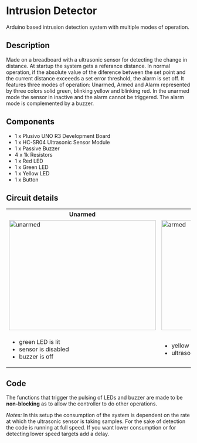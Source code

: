 # Intrusion Detector

Arduino based intrusion detection system with multiple modes of operation.

## Description

Made on a breadboard with a ultrasonic sensor for detecting the change in
distance. At startup the system gets a referance distance. In normal operation,
if the absolute value of the diference between the set point and the current
distance exceeeds a set error threshold, the alarm is set off. It features
three modes of operation: Unarmed, Armed and Alarm represented by three colors
solid green, blinking yellow and blinking red. In the unarmed mode the sensor
in inactive and the alarm cannot be triggered. The alarm mode is complemented
by a buzzer.

## Components

- 1 x Plusivo UNO R3 Development Board
- 1 x HC-SR04 Ultrasonic Sensor Module
- 1 x Passive Buzzer
- 4 x 1k Resistors
- 1 x Red LED
- 1 x Green LED
- 1 x Yellow LED
- 1 x Button

## Circuit details

<table>
<tr>
<th>Unarmed</th>
<th>Armed</th>
<th>Alarm</th>
</tr>
<tr>
<td>
  <img width="400" height="300" alt="unarmed" src="https://github.com/user-attachments/assets/ec517958-9b91-4546-82da-137fbdb6516b" />
</td>
<td>
  <img width="400" height="300" alt="armed" src="https://github.com/user-attachments/assets/94b4ba5b-f6bf-44b3-ae12-bc0283bc6c60" />
</td>
<td>
  <img width="400" height="300" alt="alarm" src="https://github.com/user-attachments/assets/7970cde4-8b1d-4600-9864-1210b08e7344" />
</td>
</tr>
<tr>
<td>
  <ul>
    <li>green LED is lit</li>
    <li>sensor is disabled</li>
    <li>buzzer is off</li>
  </ul>
</td>
<td>
  <ul>
    <li>yellow LED is blinking</li>
    <li>ultrasonic sensor is operationalf</li>
  </ul>
</td>
<td>
  <ul>
    <li>red LED is blinking</li>
    <li>alarm is triggered</li>
    <li>buzzer is producing sound</li>
  </ul>
</td>
</tr>
</table>

## Code

The functions that trigger the pulsing of LEDs and buzzer are made to be
**non-blocking** as to allow the controller to do other operations.

*Notes:* In this setup the consumption of the system is dependent on the rate
at which the ultrasonic sensor is taking samples. For the sake of detection the
code is running at full speed. If you want lower consumption or for detecting
lower speed targets add a delay.
